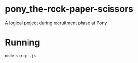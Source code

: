 # pony_the-rock-paper-scissors
A logical project during recruitment phase at Pony

# Running

`node script.js`
